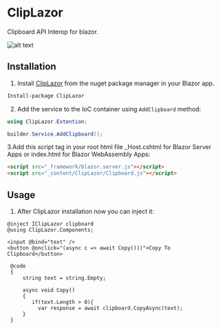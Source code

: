 # ClipLazor
Clipboard API Interop for blazor.


![alt text](https://github.com/p6laris/ClipLazor/blob/master/ClipboardLazor.png?raw=true)

## Installation
1. Install [ClipLazor](https://www.nuget.org/packages/ClipLazor) from the nuget package manager in your Blazor app.

  ```sh
  Install-package ClipLazor
  ```
2. Add the service to the IoC container using `AddClipboard` method:

  ```C#
  using ClipLazor.Extention;

  builder.Service.AddClipboard();
  ```
3.Add this script tag in your root html file _Host.cshtml for Blazor Server Apps or index.html for Blazor WebAssembly Apps:
  ```html
  <script src="_framework/blazor.server.js"></script>
  <script src="_content/ClipLazor/Clipboard.js"></script>
  ```
  
## Usage
1. After ClipLazor installation now you can inject it:

  ```razor
  @inject IClipLazor clipboard
  @using ClipLazor.Components;
  
  <input @bind="text" />
  <button @onclick="(async c => await Copy()))">Copy To Clipboard</button>

   @code
   {
       string text = string.Empty;
       
       async void Copy()
       {
          if(text.Length > 0){
            var response = await clipboard.CopyAsync(text);
       }
   }
   
   ```
    
    
    
 

